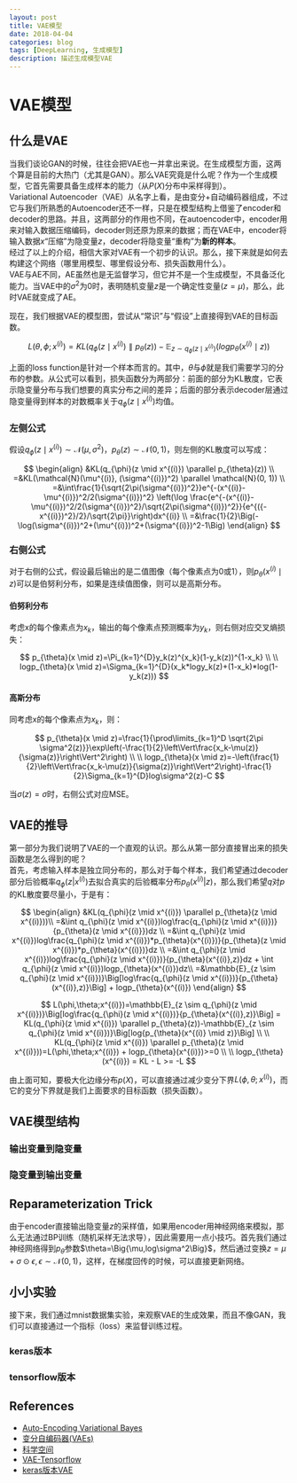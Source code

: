 ```yaml
---
layout: post
title: VAE模型
date: 2018-04-04
categories: blog
tags: [DeepLearning, 生成模型]
description: 描述生成模型VAE
---
```


# VAE模型

## 什么是VAE

当我们谈论GAN的时候，往往会把VAE也一并拿出来说。在生成模型方面，这两个算是目前的大热门（尤其是GAN）。那么VAE究竟是什么呢？作为一个生成模型，它首先需要具备生成样本的能力（从$P(X)$分布中采样得到）。  
Variational Autoencoder（VAE）从名字上看，是由变分+自动编码器组成，不过它与我们所熟悉的Autoencoder还不一样，只是在模型结构上借鉴了encoder和decoder的思路。并且，这两部分的作用也不同，在autoencoder中，encoder用来对输入数据压缩编码，decoder则还原为原来的数据；而在VAE中，encoder将输入数据$x$“压缩”为隐变量$z$，decoder将隐变量“重构”为**新的样本**。  
经过了以上的介绍，相信大家对VAE有一个初步的认识。那么，接下来就是如何去构建这个网络（哪里用模型、哪里假设分布、损失函数用什么）。  
VAE与AE不同，AE虽然也是无监督学习，但它并不是一个生成模型，不具备泛化能力。当VAE中的$\sigma^2$为0时，表明随机变量$z$是一个确定性变量($z=\mu$)，那么，此时VAE就变成了AE。

现在，我们根据VAE的模型图，尝试从“常识”与“假设”上直接得到VAE的目标函数。

$$
L(\theta, \phi;x^{(i)})=KL(q_{\phi}(z \mid x^{(i)}) \parallel p_{\theta}(z))-{\mathbb{E}}_{z \sim q_{\phi}(z \mid x^{(i)})}(logp_{\theta}(x^{(i)} \mid z))
$$

上面的loss function是针对一个样本而言的。其中，$\theta$与$\phi$就是我们需要学习的分布的参数。从公式可以看到，损失函数分为两部分：前面的部分为KL散度，它表示隐变量分布与我们想要的真实分布之间的差异；后面的部分表示decoder层通过隐变量得到样本的对数概率关于$q_{\phi}(z \mid x^{(i)})$均值。

### 左侧公式

假设$q_{\phi}(z \mid x^{(i)}) \sim \mathcal{N}(\mu, {\sigma^2})$，$p_{\theta}(z) \sim \mathcal{N}(0, 1)$，则左侧的KL散度可以写成：

$$
\begin{align}
&KL(q_{\phi}(z \mid x^{(i)}) \parallel p_{\theta}(z)) \\
=&KL(\mathcal{N}(\mu^{(i)}, (\sigma^{(i)})^2) \parallel \mathcal{N}(0, 1)) \\
=&\int\frac{1}{\sqrt{2\pi(\sigma^{(i)})^2}}e^{-(x^{(i)}-\mu^{(i)})^2/2(\sigma^{(i)})^2} \left(\log \frac{e^{-(x^{(i)}-\mu^{(i)})^2/2(\sigma^{(i)})^2}/\sqrt{2\pi(\sigma^{(i)})^2}}{e^{({-x^{(i)})^2}/2}/\sqrt{2\pi}}\right)dx^{(i)} \\ 
=&\frac{1}{2}\Big(-\log(\sigma^{(i)})^2+(\mu^{(i)})^2+(\sigma^{(i)})^2-1\Big)
\end{align}
$$

### 右侧公式

对于右侧的公式，假设最后输出的是二值图像（每个像素点为0或1），则$p_{\theta}(x^{(i)} \mid z)$可以是伯努利分布，如果是连续值图像，则可以是高斯分布。

#### 伯努利分布

考虑x的每个像素点为$x_k$，输出的每个像素点预测概率为$y_k$，则右侧对应交叉熵损失：

$$
p_{\theta}(x \mid z)=\Pi_{k=1}^{D}y_k(z)^{x_k}(1-y_k(z))^{1-x_k} \\
\\
logp_{\theta}(x \mid z)=\Sigma_{k=1}^{D}(x_k*logy_k(z)+(1-x_k)*log(1-y_k(z)))
$$

#### 高斯分布

同考虑x的每个像素点为$x_k$，则：

$$
p_{\theta}(x \mid z)=\frac{1}{\prod\limits_{k=1}^D \sqrt{2\pi \sigma^2(z)}}\exp\left(-\frac{1}{2}\left\Vert\frac{x_k-\mu(z)}{\sigma(z)}\right\Vert^2\right) \\
\\
logp_{\theta}(x \mid z)=-\left(\frac{1}{2}\left\Vert\frac{x_k-\mu(z)}{\sigma(z)}\right\Vert^2\right)-\frac{1}{2}\Sigma_{k=1}^{D}log\sigma^2(z)-C
$$

当$\sigma(z)=\sigma$时，右侧公式对应MSE。

## VAE的推导

第一部分为我们说明了VAE的一个直观的认识。那么从第一部分直接冒出来的损失函数是怎么得到的呢？  
首先，考虑输入样本是独立同分布的，那么对于每个样本，我们希望通过decoder部分后验概率$q_{\phi}(z|x^{(i)})$去拟合真实的后验概率分布$p_{\theta}(x^{(i)}|z)$，那么我们希望$q$对$p$的KL散度要尽量小，于是有：

$$
\begin{align}
&KL(q_{\phi}(z \mid x^{(i)}) \parallel p_{\theta}(z \mid x^{(i)}))\\
=&\int q_{\phi}(z \mid x^{(i)})log\frac{q_{\phi}(z \mid x^{(i)})}{p_{\theta}(z \mid x^{(i)}})dz \\
=&\int q_{\phi}(z \mid x^{(i)})log\frac{q_{\phi}(z \mid x^{(i)})*p_{\theta}(x^{(i)})}{p_{\theta}(z \mid x^{(i)})*p_{\theta}(x^{(i)})}dz \\
=&\int q_{\phi}(z \mid x^{(i)})log\frac{q_{\phi}(z \mid x^{(i)})}{p_{\theta}(x^{(i)},z)}dz + \int q_{\phi}(z \mid x^{(i)})logp_{\theta}(x^{(i)})dz\\
=&\mathbb{E}_{z \sim q_{\phi}(z \mid x^{(i)})}\Big[log\frac{q_{\phi}(z \mid x^{(i)})}{p_{\theta}(x^{(i)},z)}\Big] + logp_{\theta}(x^{(i)})
\end{align}
$$

$$
L(\phi,\theta;x^{(i)})=\mathbb{E}_{z \sim q_{\phi}(z \mid x^{(i)})}\Big[log\frac{q_{\phi}(z \mid x^{(i)})}{p_{\theta}(x^{(i)},z)}\Big] = KL(q_{\phi}(z \mid x^{(i)}) \parallel p_{\theta}(z))-\mathbb{E}_{z \sim q_{\phi}(z \mid x^{(i)})}\Big[log{p_{\theta}(x^{(i)} \mid z)}\Big] \\
\\
KL(q_{\phi}(z \mid x^{(i)}) \parallel p_{\theta}(z \mid x^{(i)}))=L(\phi,\theta;x^{(i)}) + logp_{\theta}(x^{(i)})>=0 \\
\\
logp_{\theta}(x^{(i)}) = KL - L >= -L
$$

由上面可知，要极大化边缘分布$p(X)$，可以直接通过减少变分下界$L(\phi,\theta;x^{(i)})$，而它的变分下界就是我们上面要求的目标函数（损失函数）。

## VAE模型结构

### 输出变量到隐变量

### 隐变量到输出变量

## Reparameterization Trick

由于encoder直接输出隐变量$z$的采样值，如果用encoder用神经网络来模拟，那么无法通过BP训练（随机采样无法求导），因此需要用一点小技巧。首先我们通过神经网络得到$p_{\theta}$参数$\theta=\Big{\mu,log\sigma^2\Big}$，然后通过变换$z=\mu+\sigma \odot \epsilon,\epsilon \sim \mathcal{N}(0,1)$，这样，在梯度回传的时候，可以直接更新网络。

## 小小实验

接下来，我们通过mnist数据集实验，来观察VAE的生成效果，而且不像GAN，我们可以直接通过一个指标（loss）来监督训练过程。

### keras版本


### tensorflow版本


## References

* [Auto-Encoding Variational Bayes](https://arxiv.org/pdf/1312.6114.pdf)
* [变分自编码器(VAEs)](https://zhuanlan.zhihu.com/p/25401928)
* [科学空间](https://spaces.ac.cn)
* [VAE-Tensorflow](https://github.com/y0ast/VAE-TensorFlow)
* [keras版本VAE](https://github.com/keras-team/keras/blob/master/examples/variational_autoencoder.py)